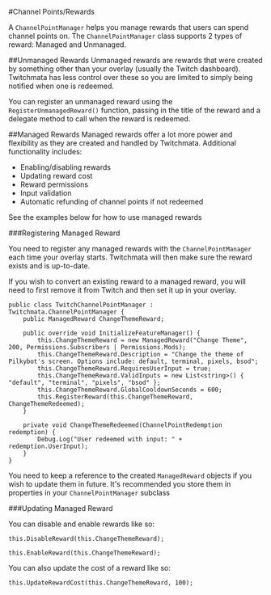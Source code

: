 ﻿#Channel Points/Rewards

A `ChannelPointManager` helps you manage rewards that users can spend channel points on. The `ChannelPointManager` class supports 2 types of reward: Managed and Unmanaged.

##Unmanaged Rewards
Unmanaged rewards are rewards that were created by something other than your overlay (usually the Twitch dashboard). Twitchmata has less control over these so you are limited to simply being notified when one is redeemed.

You can register an unmanaged reward using the `RegisterUnmanagedReward()` function, passing in the title of the reward and a delegate method to call when the reward is redeemed.

##Managed Rewards
Managed rewards offer a lot more power and flexibility as they are created and handled by Twitchmata. Additional functionality includes:

- Enabling/disabling rewards
- Updating reward cost
- Reward permissions
- Input validation
- Automatic refunding of channel points if not redeemed

See the examples below for how to use managed rewards

###Registering Managed Reward

You need to register any managed rewards with the `ChannelPointManager` each time your overlay starts. Twitchmata will then make sure the reward exists and is up-to-date.

If you wish to convert an existing reward to a managed reward, you will need to first remove it from Twitch and then set it up in your overlay.

```
public class TwitchChannelPointManager : Twitchmata.ChannelPointManager {
    public ManagedReward ChangeThemeReward;

    public override void InitializeFeatureManager() {
        this.ChangeThemeReward = new ManagedReward("Change Theme", 200, Permissions.Subscribers | Permissions.Mods);
        this.ChangeThemeReward.Description = "Change the theme of Pilkybot's screen. Options include: default, terminal, pixels, bsod";
        this.ChangeThemeReward.RequiresUserInput = true;
        this.ChangeThemeReward.ValidInputs = new List<string>() { "default", "terminal", "pixels", "bsod" };
        this.ChangeThemeReward.GlobalCooldownSeconds = 600;
        this.RegisterReward(this.ChangeThemeReward, ChangeThemeRedeemed);
    }

    private void ChangeThemeRedeemed(ChannelPointRedemption redemption) {
        Debug.Log("User redeemed with input: " + redemption.UserInput);
    }
}
```

You need to keep a reference to the created `ManagedReward` objects if you wish to update them in future. It's recommended you store them in properties in your `ChannelPointManager` subclass

###Updating Managed Reward

You can disable and enable rewards like so:

```
this.DisableReward(this.ChangeThemeReward);

this.EnableReward(this.ChangeThemeReward);
```

You can also update the cost of a reward like so:

```
this.UpdateRewardCost(this.ChangeThemeReward, 100);
```